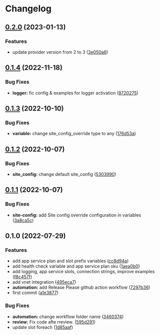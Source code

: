 # Changelog

## [0.2.0](https://github.com/padok-team/terraform-azurerm-app-service-container-linux/compare/v0.1.4...v0.2.0) (2023-01-13)


### Features

* update provider version from 2 to 3 ([3e050a6](https://github.com/padok-team/terraform-azurerm-app-service-container-linux/commit/3e050a6a7ce764aa41ac71cbf6724436a86489bd))

## [0.1.4](https://github.com/padok-team/terraform-azurerm-app-service-container-linux/compare/v0.1.3...v0.1.4) (2022-11-18)


### Bug Fixes

* **logger:** fic config & examples for logger activation ([8720275](https://github.com/padok-team/terraform-azurerm-app-service-container-linux/commit/87202757a230638920067014398918651fbe9e96))

## [0.1.3](https://github.com/padok-team/terraform-azurerm-app-service-container-linux/compare/v0.1.2...v0.1.3) (2022-10-10)


### Bug Fixes

* **variable:** change site_config_override type to any ([176d53a](https://github.com/padok-team/terraform-azurerm-app-service-container-linux/commit/176d53a65be3486bc75356484c102ed4f17cf91e))

## [0.1.2](https://github.com/padok-team/terraform-azurerm-app-service-container-linux/compare/v0.1.1...v0.1.2) (2022-10-07)


### Bug Fixes

* **site_config:** change default site_config ([5303990](https://github.com/padok-team/terraform-azurerm-app-service-container-linux/commit/5303990ee8fdf41dd67fe4a6b4f9e184686eaf1d))

## [0.1.1](https://github.com/padok-team/terraform-azurerm-app-service-container-linux/compare/v0.1.0...v0.1.1) (2022-10-07)


### Bug Fixes

* **site-config:** add Site config override configuration in variables ([3a8ca5c](https://github.com/padok-team/terraform-azurerm-app-service-container-linux/commit/3a8ca5c3cf1efd1032e22ad78f7e6cf634576b69))

## 0.1.0 (2022-07-29)


### Features

* add app service plan and slot prefix variables ([cc8d94a](https://github.com/padok-team/terraform-azurerm-app-service-container-linux/commit/cc8d94a81288c9b72bccbda520b4f935a25e2ef7))
* add health check variable and app service plan sku ([1aea0b0](https://github.com/padok-team/terraform-azurerm-app-service-container-linux/commit/1aea0b0c6b3befdfd0ed0f0e665b080c57a8785e))
* add logging, app service slots, connection strings, improve examples ([f8c457f](https://github.com/padok-team/terraform-azurerm-app-service-container-linux/commit/f8c457fcace3b153a8e52f776085e8719cf52969))
* add vnet integration ([495eca7](https://github.com/padok-team/terraform-azurerm-app-service-container-linux/commit/495eca78fd1ec8f3e3b0cb9934c1c15a2260aa7c))
* **automation:** add Release Please github action workflow ([7297b36](https://github.com/padok-team/terraform-azurerm-app-service-container-linux/commit/7297b3623097fed442b96e349a405d64cf6f6586))
* first commit ([a1e3877](https://github.com/padok-team/terraform-azurerm-app-service-container-linux/commit/a1e3877a455ac41434dcbf68d059ff00a9964f3e))


### Bug Fixes

* **automation:** change workflow folder name ([3460374](https://github.com/padok-team/terraform-azurerm-app-service-container-linux/commit/34603743a6b332a3ca4f348bd1cabbe3d63dd69e))
* **review:** Fix code afte rreview. ([595d291](https://github.com/padok-team/terraform-azurerm-app-service-container-linux/commit/595d291099a2b90f83047f416dbdabd52429a31e))
* update slot foreach ([1d85aaf](https://github.com/padok-team/terraform-azurerm-app-service-container-linux/commit/1d85aafe229efbbbf1102c04c16f6016910bd18c))
